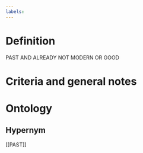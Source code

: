 ```yaml
---
labels: 
---
```


# Definition
PAST AND ALREADY NOT MODERN OR GOOD
# Criteria and general notes
# Ontology

## Hypernym
[[PAST]]